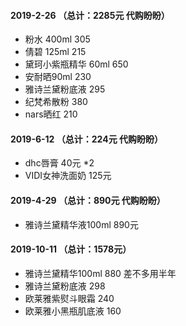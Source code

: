 
#### 2019-2-26 （总计：2285元  代购盼盼）
- 粉水 400ml  305
- 倩碧 125ml  215 
- 黛珂小紫瓶精华 60ml  650
- 安耐晒90ml 230
- 雅诗兰黛粉底液 295
- 纪梵希散粉 380
- nars晒红 210

#### 2019-6-12 （总计：224元 代购盼盼）
- dhc唇膏 40元 *2
- VIDI女神洗面奶  125元

#### 2019-4-29 （总计：890元 代购盼盼）
- 雅诗兰黛精华液100ml  890元

#### 2019-10-11 （总计：1578元）
- 雅诗兰黛精华100ml 880   差不多用半年
- 雅诗兰黛粉底液 298  
- 欧莱雅紫熨斗眼霜 240  
- 欧莱雅小黑瓶肌底液 160


